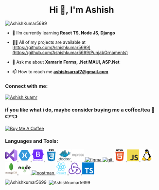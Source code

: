 <h1 align="center">Hi 👋, I'm Ashish</h1>

<p align="left"> <img src="https://komarev.com/ghpvc/?username=Ashishkumar5699&label=Profile%20views&color=0e75b6&style=flat" alt="AshishKumar5699" /> </p>

- 🌱 I’m currently learning **React TS, Node JS, Django**

- 👨‍💻 All of my projects are available at [https://github.com/Ashishkumar5699](https://github.com/Ashishkumar5699/PunjabOrnaments)

- 💬 Ask me about **Xamarin Forms, .Net MAUI, ASP.Net**

- 📫 How to reach me **ashishsarraf7@gmail.com**

<h3 align="left">Connect with me:</h3>
<p align="left">
<a href="https://www.linkedin.com/in/ashish-kumar-032323206/" target="blank"><img align="center" src="https://raw.githubusercontent.com/rahuldkjain/github-profile-readme-generator/master/src/images/icons/Social/linked-in-alt.svg" alt="Ashish kuamr" height="30" width="40" /></a>
</p>
<h3>if you like what i do, maybe consider buying me a coffee/tea 🥺👉👈</h3>
<p>
  <a href="https://www.buymeacoffee.com/ashishsarrp" target="_blank"><img src="https://cdn.buymeacoffee.com/buttons/v2/default-red.png" alt="Buy Me A Coffee" width="150" ></a>
</p>
<h3 align="left">Languages and Tools:</h3>
<p align="left">
  <a href="https://visualstudio.microsoft.com/" target="_blank" rel="noreferrer">
    <img src="https://github.com/devicons/devicon/blob/master/icons/visualstudio/visualstudio-original.svg" alt="Visual Studio" width="40" height="40"/> 
  </a>
  <a href="https://dotnet.microsoft.com/en-us/apps/xamarin/xamarin-forms" target="_blank" rel="noreferrer">
    <img src="https://github.com/devicons/devicon/blob/master/icons/xamarin/xamarin-original.svg" alt="Xamarin forms" width="40" height="40"/> 
  </a>
  <a href="https://getbootstrap.com" target="_blank" rel="noreferrer"> 
    <img src="https://raw.githubusercontent.com/devicons/devicon/master/icons/bootstrap/bootstrap-plain-wordmark.svg" alt="bootstrap" width="40" height="40"/>
  </a>
  <a href="https://www.w3schools.com/css/" target="_blank" rel="noreferrer"> 
    <img src="https://raw.githubusercontent.com/devicons/devicon/master/icons/css3/css3-original-wordmark.svg" alt="css3" width="40" height="40"/>
  </a> 
  <a href="https://www.docker.com/" target="_blank" rel="noreferrer">
    <img src="https://raw.githubusercontent.com/devicons/devicon/master/icons/docker/docker-original-wordmark.svg" alt="docker" width="40" height="40"/>
  </a>
  <a href="https://expressjs.com" target="_blank" rel="noreferrer">
    <img src="https://raw.githubusercontent.com/devicons/devicon/master/icons/express/express-original-wordmark.svg" alt="express" width="40" height="40"/>
  </a>
  <a href="https://www.figma.com/" target="_blank" rel="noreferrer">
    <img src="https://www.vectorlogo.zone/logos/figma/figma-icon.svg" alt="figma" width="40" height="40"/>
  </a>
  <a href="https://git-scm.com/" target="_blank" rel="noreferrer">
    <img src="https://www.vectorlogo.zone/logos/git-scm/git-scm-icon.svg" alt="git" width="40" height="40"/>
  </a> <a href="https://www.w3.org/html/" target="_blank" rel="noreferrer">
    <img src="https://raw.githubusercontent.com/devicons/devicon/master/icons/html5/html5-original-wordmark.svg" alt="html5" width="40" height="40"/>
  </a>
  <a href="https://developer.mozilla.org/en-US/docs/Web/JavaScript" target="_blank" rel="noreferrer">
    <img src="https://raw.githubusercontent.com/devicons/devicon/master/icons/javascript/javascript-original.svg" alt="javascript" width="40" height="40"/>
  </a>
  <a href="https://www.linux.org/" target="_blank" rel="noreferrer">
    <img src="https://raw.githubusercontent.com/devicons/devicon/master/icons/linux/linux-original.svg" alt="linux" width="40" height="40"/>
  </a>
  <a href="https://www.mongodb.com/" target="_blank" rel="noreferrer">
    <img src="https://raw.githubusercontent.com/devicons/devicon/master/icons/mongodb/mongodb-original-wordmark.svg" alt="mongodb" width="40" height="40"/> 
  </a> 
  <a href="https://nodejs.org" target="_blank" rel="noreferrer"> 
    <img src="https://raw.githubusercontent.com/devicons/devicon/master/icons/nodejs/nodejs-original-wordmark.svg" alt="nodejs" width="40" height="40"/>
  </a>
  <a href="https://postman.com" target="_blank" rel="noreferrer">
    <img src="https://www.vectorlogo.zone/logos/getpostman/getpostman-icon.svg" alt="postman" width="40" height="40"/> 
  </a> 
  <a href="https://reactjs.org/" target="_blank" rel="noreferrer"> 
    <img src="https://raw.githubusercontent.com/devicons/devicon/master/icons/react/react-original-wordmark.svg" alt="react" width="40" height="40"/>
  </a> 
  <a href="https://redux.js.org" target="_blank" rel="noreferrer"> 
    <img src="https://raw.githubusercontent.com/devicons/devicon/master/icons/redux/redux-original.svg" alt="redux" width="40" height="40"/> </a>
  <a href="https://www.typescriptlang.org/" target="_blank" rel="noreferrer"> 
    <img src="https://raw.githubusercontent.com/devicons/devicon/master/icons/typescript/typescript-original.svg" alt="typescript" width="40" height="40"/> 
  </a> 
</p>

<p>
  <img align="left" src="https://github-readme-stats.vercel.app/api/top-langs?username=Ashishkumar5699&show_icons=true&locale=en&layout=compact" alt="Ashishkumar5699" />
</p>

<p>&nbsp;
  <img align="center" src="https://github-readme-stats.vercel.app/api?username=Ashishkumar5699&show_icons=true&locale=en" alt="Ashishkumar5699"/>
</p>
